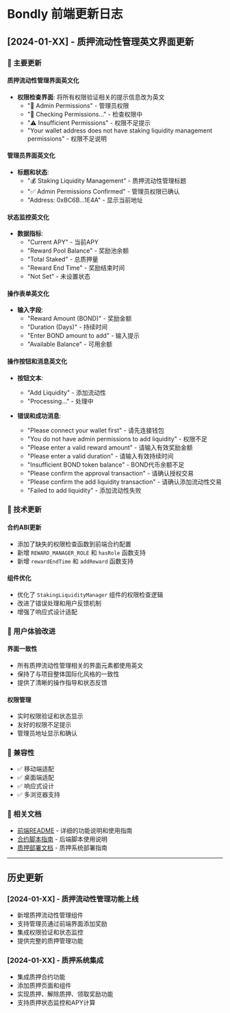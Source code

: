 # Bondly 前端更新日志

## [2024-01-XX] - 质押流动性管理英文界面更新

### 🎯 主要更新

#### 质押流动性管理界面英文化
- **权限检查界面**: 将所有权限验证相关的提示信息改为英文
  - "🔐 Admin Permissions" - 管理员权限
  - "🔐 Checking Permissions..." - 检查权限中
  - "⚠️ Insufficient Permissions" - 权限不足提示
  - "Your wallet address does not have staking liquidity management permissions" - 权限不足说明

#### 管理员界面英文化
- **标题和状态**: 
  - "💰 Staking Liquidity Management" - 质押流动性管理标题
  - "✅ Admin Permissions Confirmed" - 管理员权限已确认
  - "Address: 0xBC6B...1E4A" - 显示当前地址

#### 状态监控英文化
- **数据指标**:
  - "Current APY" - 当前APY
  - "Reward Pool Balance" - 奖励池余额
  - "Total Staked" - 总质押量
  - "Reward End Time" - 奖励结束时间
  - "Not Set" - 未设置状态

#### 操作表单英文化
- **输入字段**:
  - "Reward Amount (BOND)" - 奖励金额
  - "Duration (Days)" - 持续时间
  - "Enter BOND amount to add" - 输入提示
  - "Available Balance" - 可用余额

#### 操作按钮和消息英文化
- **按钮文本**:
  - "Add Liquidity" - 添加流动性
  - "Processing..." - 处理中

- **错误和成功消息**:
  - "Please connect your wallet first" - 请先连接钱包
  - "You do not have admin permissions to add liquidity" - 权限不足
  - "Please enter a valid reward amount" - 请输入有效奖励金额
  - "Please enter a valid duration" - 请输入有效持续时间
  - "Insufficient BOND token balance" - BOND代币余额不足
  - "Please confirm the approval transaction" - 请确认授权交易
  - "Please confirm the add liquidity transaction" - 请确认添加流动性交易
  - "Failed to add liquidity" - 添加流动性失败

### 🔧 技术更新

#### 合约ABI更新
- 添加了缺失的权限检查函数到前端合约配置
- 新增 `REWARD_MANAGER_ROLE` 和 `hasRole` 函数支持
- 新增 `rewardEndTime` 和 `addReward` 函数支持

#### 组件优化
- 优化了 `StakingLiquidityManager` 组件的权限检查逻辑
- 改进了错误处理和用户反馈机制
- 增强了响应式设计适配

### 🎨 用户体验改进

#### 界面一致性
- 所有质押流动性管理相关的界面元素都使用英文
- 保持了与项目整体国际化风格的一致性
- 提供了清晰的操作指导和状态反馈

#### 权限管理
- 实时权限验证和状态显示
- 友好的权限不足提示
- 管理员地址显示和确认

### 📱 兼容性

- ✅ 移动端适配
- ✅ 桌面端适配
- ✅ 响应式设计
- ✅ 多浏览器支持

### 🔗 相关文档

- [前端README](./README.md) - 详细的功能说明和使用指南
- [合约脚本指南](../bondly-contracts/SCRIPTS_GUIDE.md) - 后端脚本使用说明
- [质押部署文档](../bondly-contracts/STAKING_DEPLOYMENT.md) - 质押系统部署指南

---

## 历史更新

### [2024-01-XX] - 质押流动性管理功能上线
- 新增质押流动性管理组件
- 支持管理员通过前端界面添加奖励
- 集成权限验证和状态监控
- 提供完整的质押管理功能

### [2024-01-XX] - 质押系统集成
- 集成质押合约功能
- 添加质押页面和组件
- 实现质押、解除质押、领取奖励功能
- 支持质押状态监控和APY计算 